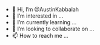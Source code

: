 - 👋 Hi, I’m @AustinKabbalah
- 👀 I’m interested in ...
- 🌱 I’m currently learning ...
- 💞️ I’m looking to collaborate on ...
- 📫 How to reach me ...

<!---
AustinKabbalah/AustinKabbalah is a ✨ special ✨ repository because its `README.md` (this file) appears on your GitHub profile.
You can click the Preview link to take a look at your changes.
--->
